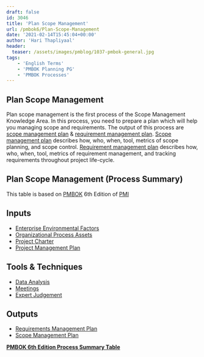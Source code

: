```yaml
---
draft: false
id: 3046   
title: 'Plan Scope Management'
url: /pmbok6/Plan-Scope-Management
date: '2021-02-14T15:45:04+00:00'
author: 'Hari Thapliyaal'
header:
  teaser: /assets/images/pmblog/1037-pmbok-general.jpg
tags:
    - 'English Terms'
    - 'PMBOK Planning PG'
    - 'PMBOK Processes'
---
```


## Plan Scope Management

Plan scope management is the first process of the Scope Management Knowledge Area. In this process, you need to prepare a plan which will help you managing scope and requirements. The output of this process are [scope management plan](/pmbok6/scope-management-plan) & [requirement management plan](/pmbok6/requirement-management-plan). [Scope management plan](/pmbok6/Scope-management-plan) describes how, who, when, tool, metrics of scope planning, and scope control. [Requirement management plan](/pmbok6/Requirement-management-plan) describes how, who, when, tool, metrics of requirement management, and tracking requirements throughout project life-cycle.

## Plan Scope Management (Process Summary)

This table is based on [PMBOK](https://www.pmi.org/pmbok-guide-standards) 6th Edition of [PMI](https://www.pmi.org/)

## **Inputs**

- [Enterprise Environmental Factors](/pmbok6/enterprise-environmental-factors)
- [Organizational Process Assets](/pmbok6/organizational-process-assets)
- [Project Charter](/pmbok6/project-charter)
- [Project Management Plan](/pmbok6/project-management-plan)

## **Tools &amp; Techniques**

- [Data Analysis](/pmbok6/data-analysis)
- [Meetings](/pmbok6/meetings)
- [Expert Judgement](/pmbok6/expert-judgement)

## **Outputs**

- [Requirements Management Plan](/pmbok6/requirements-management-plan)
- [Scope Management Plan](/pmbok6/scope-management-plan)

**[PMBOK 6th Edition Process Summary Table](process-groups-and-processes-in-pmbok6/)**